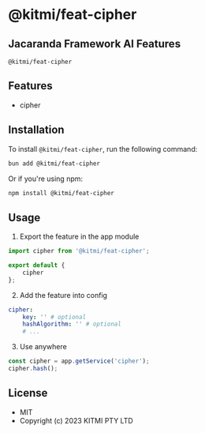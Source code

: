 # @kitmi/feat-cipher

## Jacaranda Framework AI Features

`@kitmi/feat-cipher` 

## Features

- cipher

## Installation

To install `@kitmi/feat-cipher`, run the following command:

```bash
bun add @kitmi/feat-cipher
```

Or if you're using npm:

```bash
npm install @kitmi/feat-cipher
```

## Usage

1. Export the feature in the app module
```js
import cipher from '@kitmi/feat-cipher';

export default {
    cipher
};
```

2. Add the feature into config
```yaml
cipher:
    key: '' # optional
    hashAlgorithm: '' # optional
    # ...
```

3. Use anywhere 
```js
const cipher = app.getService('cipher');
cipher.hash();
```

## License
- MIT
- Copyright (c) 2023 KITMI PTY LTD